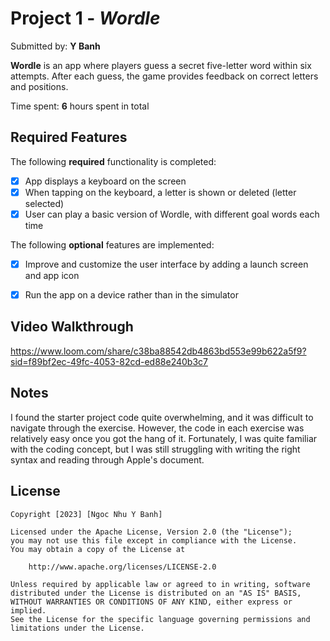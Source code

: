 # Project 1 - *Wordle*

Submitted by: **Y Banh**

**Wordle** is an app where players guess a secret five-letter word within six attempts. After each guess, the game provides feedback on correct letters and positions. 

Time spent: **6** hours spent in total

## Required Features

The following **required** functionality is completed:

- [x] App displays a keyboard on the screen
- [x] When tapping on the keyboard, a letter is shown or deleted (letter selected)
- [x] User can play a basic version of Wordle, with different goal words each time

The following **optional** features are implemented:

- [x] Improve and customize the user interface by adding a launch screen and app icon
- [x] Run the app on a device rather than in the simulator


## Video Walkthrough

https://www.loom.com/share/c38ba88542db4863bd553e99b622a5f9?sid=f89bf2ec-49fc-4053-82cd-ed88e240b3c7


## Notes

I found the starter project code quite overwhelming, and it was difficult to navigate through the exercise. However, the code in each exercise was relatively easy once you got the hang of it. Fortunately, I was quite familiar with the coding concept, but I was still struggling with writing the right syntax and reading through Apple's document.

## License

    Copyright [2023] [Ngoc Nhu Y Banh]

    Licensed under the Apache License, Version 2.0 (the "License");
    you may not use this file except in compliance with the License.
    You may obtain a copy of the License at

        http://www.apache.org/licenses/LICENSE-2.0

    Unless required by applicable law or agreed to in writing, software
    distributed under the License is distributed on an "AS IS" BASIS,
    WITHOUT WARRANTIES OR CONDITIONS OF ANY KIND, either express or implied.
    See the License for the specific language governing permissions and
    limitations under the License.
